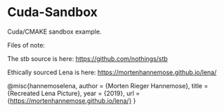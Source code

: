 # Cuda-Sandbox
Cuda/CMAKE sandbox example.

Files of note:

The stb source is here:
https://github.com/nothings/stb

Ethically sourced Lena is here:
https://mortenhannemose.github.io/lena/

@misc{hannemoselena,
    author = {Morten Rieger Hannemose},
    title = {Recreated Lena Picture},
    year = {2019},
    url = {https://mortenhannemose.github.io/lena/}
}
